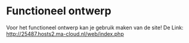 # Functioneel ontwerp

Voor het functioneel ontwerp kan je gebruik maken van de site! 
De Link: http://25487.hosts2.ma-cloud.nl/web/index.php
